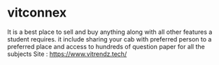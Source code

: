 # vitconnex
It is a best place to sell and buy anything along with all other features a student requires. it include sharing your cab with preferred person to a preferred place and access to hundreds of question paper for all the subjects
Site : <a> https://www.vitrendz.tech/ </a>
